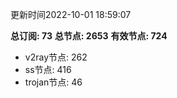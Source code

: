 更新时间2022-10-01 18:59:07

**总订阅: 73**
**总节点: 2653**
**有效节点: 724**
- v2ray节点: 262
- ss节点: 416
- trojan节点: 46
